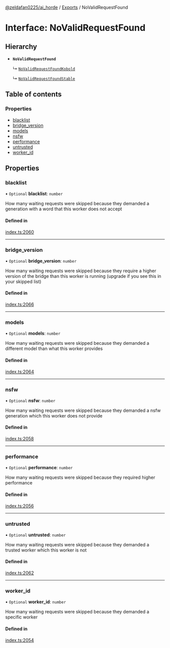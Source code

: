 [@zeldafan0225/ai_horde](../README.md) / [Exports](../modules.md) / NoValidRequestFound

# Interface: NoValidRequestFound

## Hierarchy

- **`NoValidRequestFound`**

  ↳ [`NoValidRequestFoundKobold`](NoValidRequestFoundKobold.md)

  ↳ [`NoValidRequestFoundStable`](NoValidRequestFoundStable.md)

## Table of contents

### Properties

- [blacklist](NoValidRequestFound.md#blacklist)
- [bridge\_version](NoValidRequestFound.md#bridge_version)
- [models](NoValidRequestFound.md#models)
- [nsfw](NoValidRequestFound.md#nsfw)
- [performance](NoValidRequestFound.md#performance)
- [untrusted](NoValidRequestFound.md#untrusted)
- [worker\_id](NoValidRequestFound.md#worker_id)

## Properties

### blacklist

• `Optional` **blacklist**: `number`

How many waiting requests were skipped because they demanded a generation with a word that this worker does not accept

#### Defined in

[index.ts:2060](https://github.com/ZeldaFan0225/ai_horde/blob/1d5fbc0/index.ts#L2060)

___

### bridge\_version

• `Optional` **bridge\_version**: `number`

How many waiting requests were skipped because they require a higher version of the bridge than this worker is running (upgrade if you see this in your skipped list)

#### Defined in

[index.ts:2066](https://github.com/ZeldaFan0225/ai_horde/blob/1d5fbc0/index.ts#L2066)

___

### models

• `Optional` **models**: `number`

How many waiting requests were skipped because they demanded a different model than what this worker provides

#### Defined in

[index.ts:2064](https://github.com/ZeldaFan0225/ai_horde/blob/1d5fbc0/index.ts#L2064)

___

### nsfw

• `Optional` **nsfw**: `number`

How many waiting requests were skipped because they demanded a nsfw generation which this worker does not provide

#### Defined in

[index.ts:2058](https://github.com/ZeldaFan0225/ai_horde/blob/1d5fbc0/index.ts#L2058)

___

### performance

• `Optional` **performance**: `number`

How many waiting requests were skipped because they required higher performance

#### Defined in

[index.ts:2056](https://github.com/ZeldaFan0225/ai_horde/blob/1d5fbc0/index.ts#L2056)

___

### untrusted

• `Optional` **untrusted**: `number`

How many waiting requests were skipped because they demanded a trusted worker which this worker is not

#### Defined in

[index.ts:2062](https://github.com/ZeldaFan0225/ai_horde/blob/1d5fbc0/index.ts#L2062)

___

### worker\_id

• `Optional` **worker\_id**: `number`

How many waiting requests were skipped because they demanded a specific worker

#### Defined in

[index.ts:2054](https://github.com/ZeldaFan0225/ai_horde/blob/1d5fbc0/index.ts#L2054)
